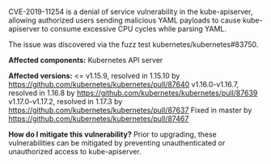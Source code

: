 CVE-2019-11254 is a denial of service vulnerability in the kube-apiserver, allowing authorized users sending malicious YAML payloads to cause kube-apiserver to consume excessive CPU cycles while parsing YAML.
 
The issue was discovered via the fuzz test kubernetes/kubernetes#83750.
 
**Affected components:**
Kubernetes API server
 
**Affected versions:**
<= v1.15.9, resolved in 1.15.10 by https://github.com/kubernetes/kubernetes/pull/87640
v1.16.0-v1.16.7, resolved in 1.16.8 by https://github.com/kubernetes/kubernetes/pull/87639
v1.17.0-v1.17.2, resolved in 1.17.3 by https://github.com/kubernetes/kubernetes/pull/87637
Fixed in master by https://github.com/kubernetes/kubernetes/pull/87467
 
**How do I mitigate this vulnerability?**
Prior to upgrading, these vulnerabilities can be mitigated by preventing unauthenticated or unauthorized access to kube-apiserver.